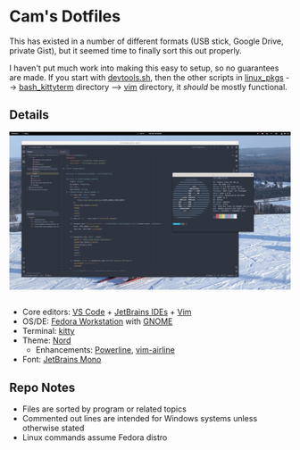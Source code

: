 # Cam's Dotfiles

This has existed in a number of different formats (USB stick, Google Drive, private Gist), but it seemed time to finally sort this out properly.

I haven't put much work into making this easy to setup, so no guarantees are made. If you start with [devtools.sh](./linux_pkgs/devtools.sh), then the other scripts in [linux_pkgs](./linux_pkgs/) --> [bash_kittyterm](./bash_kittyterm/) directory --> [vim](./vim/) directory, it _should_ be mostly functional.

## Details

<img alt="Screenshot of my Fedora desktop, featuring CLion and kitty. CLion is opened to cam-rod/rss-autogen-giscus, and kitty shows neofetch." style="max-width: 100%; height: auto; display: block; margin: 0px auto;" src=./assets/cam-rod_theme.png><br>

- Core editors: [VS Code](https://github.com/Microsoft/vscode/) + [JetBrains IDEs](https://www.jetbrains.com/) + [Vim](https://github.com/vim/vim)
- OS/DE: [Fedora Workstation](https://getfedora.org/en/workstation/) with [GNOME](https://www.gnome.org/)
- Terminal: [kitty](https://github.com/kovidgoyal/kitty)
- Theme: [Nord](https://github.com/nordtheme/nord)
    - Enhancements: [Powerline](https://github.com/powerline/powerline), [vim-airline](https://github.com/vim-airline/vim-airline)
- Font: [JetBrains Mono](https://github.com/JetBrains/JetBrainsMono)

## Repo Notes

- Files are sorted by program or related topics
- Commented out lines are intended for Windows systems unless otherwise stated
- Linux commands assume Fedora distro
